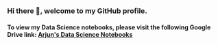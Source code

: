 ### Hi there 👋, welcome to my GitHub profile.

#### To view my Data Science notebooks, please visit the following Google Drive link: [Arjun's Data Science Notebooks](tinyurl.com/arjunDSnotebooks)


